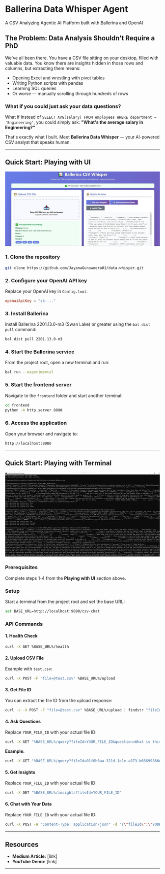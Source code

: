 # Ballerina Data Whisper Agent

A CSV Analyzing Agentic AI Platform built with Ballerina and OpenAI

## The Problem: Data Analysis Shouldn't Require a PhD

We've all been there. You have a CSV file sitting on your desktop, filled with valuable data. You know there are insights hidden in those rows and columns, but extracting them means:

- Opening Excel and wrestling with pivot tables
- Writing Python scripts with pandas
- Learning SQL queries
- Or worse — manually scrolling through hundreds of rows

### What if you could just ask your data questions?

What if instead of `SELECT AVG(salary) FROM employees WHERE department = 'Engineering'`, you could simply ask: **"What's the average salary in Engineering?"**

That's exactly what I built. Meet **Ballerina Data Whisper** — your AI-powered CSV analyst that speaks human.

---

## Quick Start: Playing with UI

![GUI Interface](images/GUI.jpg)

### 1. Clone the repository

```bash
git clone https://github.com/JayanaGunaweera01/data-whisper.git
```

### 2. Configure your OpenAI API key

Replace your OpenAI key in `Config.toml`:

```toml
openaiApiKey = "sk-..."
```

### 3. Install Ballerina

Install Ballerina 2201.13.0-m3 (Swan Lake) or greater using the `bal dist pull` command:

```bash
bal dist pull 2201.13.0-m3
```

### 4. Start the Ballerina service

From the project root, open a new terminal and run:

```bash
bal run --experimental
```

### 5. Start the frontend server

Navigate to the `frontend` folder and start another terminal:

```bash
cd frontend
python -m http.server 8080
```

### 6. Access the application

Open your browser and navigate to:

```
http://localhost:8080
```

---

## Quick Start: Playing with Terminal

![CLI Interface](images/CLI.jpg)

### Prerequisites

Complete steps 1-4 from the **Playing with UI** section above.

### Setup

Start a terminal from the project root and set the base URL:

```bash
set BASE_URL=http://localhost:9090/csv-chat
```

### API Commands

#### 1. Health Check

```bash
curl -X GET %BASE_URL%/health
```

#### 2. Upload CSV File

Example with `test.csv`:

```bash
curl -X POST -F "file=@test.csv" %BASE_URL%/upload
```

#### 3. Get File ID

You can extract the file ID from the upload response:

```bash
curl -s -X POST -F "file=@test.csv" %BASE_URL%/upload | findstr "fileId"
```

#### 4. Ask Questions

Replace `YOUR_FILE_ID` with your actual file ID:

```bash
curl -X GET "%BASE_URL%/query?fileId=YOUR_FILE_ID&question=What is this csv about?"
```

**Example:**
```bash
curl -X GET "%BASE_URL%/query?fileId=01f0b6aa-321d-1e1e-a873-b66699866e4e&question=What is this csv about?"
```

#### 5. Get Insights

Replace `YOUR_FILE_ID` with your actual file ID:

```bash
curl -X GET "%BASE_URL%/insights?fileId=YOUR_FILE_ID"
```

#### 6. Chat with Your Data

Replace `YOUR_FILE_ID` with your actual file ID:

```bash
curl -X POST -H "Content-Type: application/json" -d "{\"fileId\":\"YOUR_FILE_ID\",\"message\":\"Show trends of salary in this csv\"}" %BASE_URL%/chat
```

---

## Resources

- **Medium Article:** [link]
- **YouTube Demo:** [link]

---

